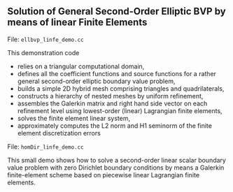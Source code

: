 ## Solution of General Second-Order Elliptic BVP by means of linear Finite Elements

File: `ellbvp_linfe_demo.cc`

This demonstration code
- relies on a triangular computational domain,
- defines all the coefficient functions and source functions for a rather general
  second-order elliptic boundary value problem,
- builds a simple 2D hybrid mesh comprising triangles and quadrilaterals,
- constructs a hierarchy of nested meshes by uniform refinement,
- assembles the Galerkin matrix and right hand side vector on each refinement level
  using lowest-order (linear) Lagrangian finite elements,
- solves the finite element linear system,
- approximately computes the L2 norm and H1 seminorm of the finite element discretization
  errors

File: `homDir_linfe_demo.cc`

This small demo shows how to solve a second-order linear scalar boundary value problem
with zero Dirichlet boundary conditions by means a Galerkin finite-element scheme based on
piecewise linear Lagrangian finite elements. 
